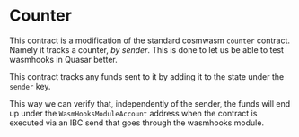 # Counter

This contract is a modification of the standard cosmwasm `counter` contract.
Namely it tracks a counter, _by sender_.
This is done to let us be able to test wasmhooks in Quasar better.

This contract tracks any funds sent to it by adding it to the state under the `sender` key.

This way we can verify that, independently of the sender, the funds will end up under the 
`WasmHooksModuleAccount` address when the contract is executed via an IBC send that goes 
through the wasmhooks module.
